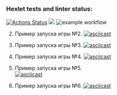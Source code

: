### Hexlet tests and linter status:
[![Actions Status](https://github.com/vviace/java-project-lvl1/workflows/hexlet-check/badge.svg)](https://github.com/vviace/java-project-lvl1/actions)
<a href="https://codeclimate.com/github/codeclimate/codeclimate/maintainability"><img src="https://api.codeclimate.com/v1/badges/a99a88d28ad37a79dbf6/maintainability" /></a>
![example workflow](https://github.com/vviace/java-project-lvl1/actions/workflows/main.yml/badge.svg)

2. Пример запуска игры №2.
[![asciicast](https://asciinema.org/a/488745.svg)](https://asciinema.org/a/488745)

3. Пример запуска игры №3.
[![asciicast](https://asciinema.org/a/FtCEvdRGabkY043vSfDw8XFwT.svg)](https://asciinema.org/a/FtCEvdRGabkY043vSfDw8XFwT)

4. Пример запуска игры №4.
[![asciicast](https://asciinema.org/a/C0hFVpWrTamd3PnTSPhNy334c.svg)](https://asciinema.org/a/C0hFVpWrTamd3PnTSPhNy334c)

5. Пример запуска игры №5.                                   
[![asciicast](https://asciinema.org/a/wN4frgBlVDXWGmsIOzKZ8RzvM.svg)](https://asciinema.org/a/wN4frgBlVDXWGmsIOzKZ8RzvM) 

6. Пример запуска игры №6.
[![asciicast](https://asciinema.org/a/hoN3h32wloh1Tb1zC1mMvL7K0.svg)](https://asciinema.org/a/hoN3h32wloh1Tb1zC1mMvL7K0)